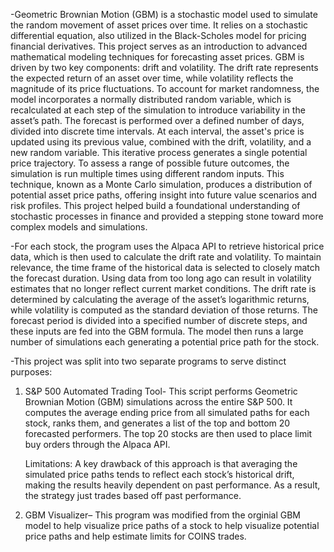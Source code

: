 -Geometric Brownian Motion (GBM) is a stochastic model used to simulate the random movement of asset prices over time. It relies on a stochastic differential equation, also utilized in the Black-Scholes model for pricing financial derivatives. This project serves as an introduction to advanced mathematical modeling techniques for forecasting asset prices. GBM is driven by two key components: drift and volatility. The drift rate represents the expected return of an asset over time, while volatility reflects the magnitude of its price fluctuations. To account for market randomness, the model incorporates a normally distributed random variable, which is recalculated at each step of the simulation to introduce variability in the asset’s path. The forecast is performed over a defined number of days, divided into discrete time intervals. At each interval, the asset's price is updated using its previous value, combined with the drift, volatility, and a new random variable. This iterative process generates a single potential price trajectory. To assess a range of possible future outcomes, the simulation is run multiple times using different random inputs. This technique, known as a Monte Carlo simulation, produces a distribution of potential asset price paths, offering insight into future value scenarios and risk profiles. This project helped build a foundational understanding of stochastic processes in finance and provided a stepping stone toward more complex models and simulations.

-For each stock, the program uses the Alpaca API to retrieve historical price data, which is then used to calculate the drift rate and volatility. To maintain relevance, the time frame of the historical data is selected to closely match the forecast duration. Using data from too long ago can result in volatility estimates that no longer reflect current market conditions. The drift rate is determined by calculating the average of the asset’s logarithmic returns, while volatility is computed as the standard deviation of those returns. The forecast period is divided into a specified number of discrete steps, and these inputs are fed into the GBM formula. The model then runs a large number of simulations each generating a potential price path for the stock.

-This project was split into two separate programs to serve distinct purposes:

  1. S&P 500 Automated Trading Tool- This script performs Geometric Brownian Motion (GBM) simulations across the entire S&P 500. It computes the average ending price from all simulated paths for each stock, ranks them, and generates a list of
     the top and bottom 20 forecasted performers. The top 20 stocks are then used to place limit buy orders through the Alpaca API.
     
     Limitations:
     A key drawback of this approach is that averaging the simulated price paths tends to reflect each stock’s historical drift, making the results heavily dependent on past performance. As a result, the strategy just trades based off past
     performance.
     
  2. GBM Visualizer– This program was modified from the orginial GBM model to help visualize price paths of a stock to help visualize potential price paths and help estimate limits for COINS trades.

